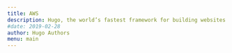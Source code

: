 ```yaml
---
title: AWS
description: Hugo, the world’s fastest framework for building websites
#date: 2019-02-28
author: Hugo Authors
menu: main
---
```

